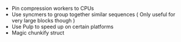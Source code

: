 * Pin compression workers to CPUs
* Use syncmers to group together similar sequences ( Only useful for very large blocks though )
* Use Pulp to speed up on certain platforms
* Magic chunkify struct